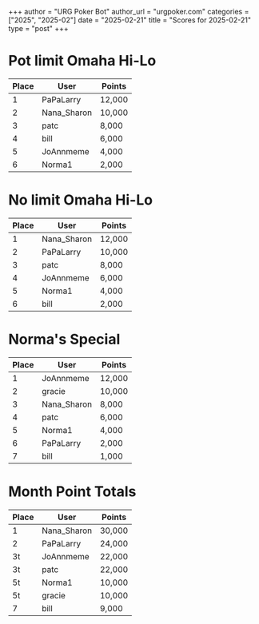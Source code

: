 +++
author = "URG Poker Bot"
author_url = "urgpoker.com"
categories = ["2025", "2025-02"]
date = "2025-02-21"
title = "Scores for 2025-02-21"
type = "post"
+++
# Pot limit Omaha Hi-Lo

| Place | User | Points |
|-------|------|--------|
| 1 | PaPaLarry | 12,000 |
| 2 | Nana_Sharon | 10,000 |
| 3 | patc | 8,000 |
| 4 | bill | 6,000 |
| 5 | JoAnnmeme | 4,000 |
| 6 | Norma1 | 2,000 |

# No limit Omaha Hi-Lo

| Place | User | Points |
|-------|------|--------|
| 1 | Nana_Sharon | 12,000 |
| 2 | PaPaLarry | 10,000 |
| 3 | patc | 8,000 |
| 4 | JoAnnmeme | 6,000 |
| 5 | Norma1 | 4,000 |
| 6 | bill | 2,000 |

# Norma's Special

| Place | User | Points |
|-------|------|--------|
| 1 | JoAnnmeme | 12,000 |
| 2 | gracie | 10,000 |
| 3 | Nana_Sharon | 8,000 |
| 4 | patc | 6,000 |
| 5 | Norma1 | 4,000 |
| 6 | PaPaLarry | 2,000 |
| 7 | bill | 1,000 |

# Month Point Totals

| Place | User | Points |
|-------|------|--------|
| 1 | Nana_Sharon | 30,000 |
| 2 | PaPaLarry | 24,000 |
| 3t | JoAnnmeme | 22,000 |
| 3t | patc | 22,000 |
| 5t | Norma1 | 10,000 |
| 5t | gracie | 10,000 |
| 7 | bill | 9,000 |
